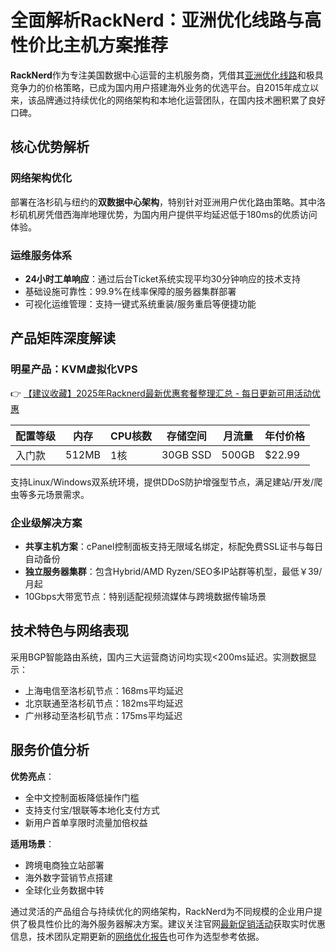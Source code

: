 # 全面解析RackNerd：亚洲优化线路与高性价比主机方案推荐

**RackNerd**作为专注美国数据中心运营的主机服务商，凭借其[亚洲优化线路](https://bit.ly/Rack_Nerd)和极具竞争力的价格策略，已成为国内用户搭建海外业务的优选平台。自2015年成立以来，该品牌通过持续优化的网络架构和本地化运营团队，在国内技术圈积累了良好口碑。

## 核心优势解析
### 网络架构优化
部署在洛杉矶与纽约的**双数据中心架构**，特别针对亚洲用户优化路由策略。其中洛杉矶机房凭借西海岸地理优势，为国内用户提供平均延迟低于180ms的优质访问体验。

### 运维服务体系
- **24小时工单响应**：通过后台Ticket系统实现平均30分钟响应的技术支持
- 基础设施可靠性：99.9%在线率保障的服务器集群部署
- 可视化运维管理：支持一键式系统重装/服务重启等便捷功能

## 产品矩阵深度解读
### 明星产品：KVM虚拟化VPS
👉 [【建议收藏】2025年Racknerd最新优惠套餐整理汇总 - 每日更新可用活动优惠](https://bit.ly/Rack_Nerd)

| 配置等级 | 内存   | CPU核数 | 存储空间 | 月流量   | 年付价格 |
|----------|--------|---------|----------|----------|----------|
| 入门款   | 512MB  | 1核     | 30GB SSD | 500GB    | $22.99   |

支持Linux/Windows双系统环境，提供DDoS防护增强型节点，满足建站/开发/爬虫等多元场景需求。

### 企业级解决方案
- **共享主机方案**：cPanel控制面板支持无限域名绑定，标配免费SSL证书与每日自动备份
- **独立服务器集群**：包含Hybrid/AMD Ryzen/SEO多IP站群等机型，最低￥39/月起
- 10Gbps大带宽节点：特别适配视频流媒体与跨境数据传输场景

## 技术特色与网络表现
采用BGP智能路由系统，国内三大运营商访问均实现<200ms延迟。实测数据显示：
- 上海电信至洛杉矶节点：168ms平均延迟
- 北京联通至洛杉矶节点：182ms平均延迟
- 广州移动至洛杉矶节点：175ms平均延迟

## 服务价值分析
**优势亮点**：
- 全中文控制面板降低操作门槛
- 支持支付宝/银联等本地化支付方式
- 新用户首单享限时流量加倍权益

**适用场景**：
- 跨境电商独立站部署
- 海外数字营销节点搭建
- 全球化业务数据中转

通过灵活的产品组合与持续优化的网络架构，RackNerd为不同规模的企业用户提供了极具性价比的海外服务器解决方案。建议关注官网[最新促销活动](https://bit.ly/Rack_Nerd)获取实时优惠信息，技术团队定期更新的[网络优化报告](https://bit.ly/Rack_Nerd)也可作为选型参考依据。